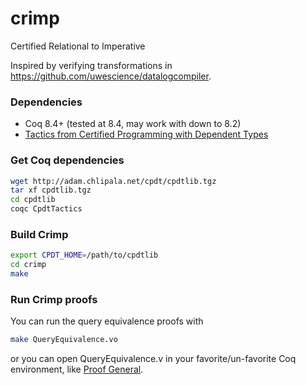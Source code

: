 crimp
=====

Certified Relational to Imperative



Inspired by verifying transformations in https://github.com/uwescience/datalogcompiler.

### Dependencies
- Coq 8.4+ (tested at 8.4, may work with down to 8.2)
- [Tactics from Certified Programming with Dependent Types](http://adam.chlipala.net/cpdt/cpdtlib.tgz)

### Get Coq dependencies
```bash
wget http://adam.chlipala.net/cpdt/cpdtlib.tgz
tar xf cpdtlib.tgz
cd cpdtlib
coqc CpdtTactics
```

### Build Crimp
```bash
export CPDT_HOME=/path/to/cpdtlib
cd crimp
make
```

### Run Crimp proofs
You can run the query equivalence proofs with
```bash
make QueryEquivalence.vo
```

or you can open QueryEquivalence.v in your favorite/un-favorite Coq environment, like [Proof General](http://proofgeneral.inf.ed.ac.uk).
